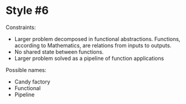 Style #6
==============================

Constraints:

- Larger problem decomposed in functional abstractions. Functions, according to Mathematics, are relations from inputs to outputs.
- No shared state between functions.
- Larger problem solved as a pipeline of function applications

Possible names:

- Candy factory
- Functional
- Pipeline

